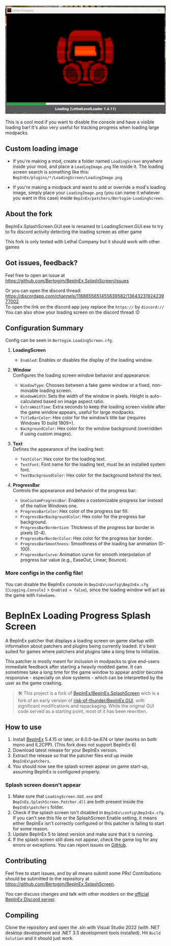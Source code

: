 ![Loading preview](https://raw.githubusercontent.com/Bertogim/BepInEx.SplashScreen/refs/heads/main/example.png)

This is a cool mod if you want to disable the console and have a visible loading bar! It's also very useful for tracking progress when loading large modpacks.

## Custom loading image
- If you're making a mod, create a folder named `LoadingScreen` anywhere inside your mod, and place a `LoadingImage.png` file inside it.
The loading screen search is something like this: `BepInEx/plugins/*/LoadingScreen/LoadingImage.png`

- If you're making a modpack and want to add or override a mod's loading image, simply place your `LoadingImage.png` (you can name it whatever you want in this case) inside `BepInEx/patchers/Bertogim-LoadingScreen`.

## About the fork
BepInEx.SplashScreen.GUI.exe is renamed to LoadingScreen.GUI.exe to try to fix discord activity detecting the loading screen as other game

This fork is only tested with Lethal Company but it should work with other games

## Got issues, feedback?
Feel free to open an issue at https://github.com/Bertogim/BepInEx.SplashScreen/issues

Or you can open the discord thread: <br>
https://discordapp.com/channels/1168655651455639582/1364323192423977002 <br>
To open the link on the discord app jusy replace the `https://` by `discord://` <br>
You can also show your loading screen on the discord thread :D
## Configuration Summary

Config can be seen in `Bertogim.LoadingScreen.cfg`.


1. **LoadingScreen**  
   - `Enabled`: Enables or disables the display of the loading window.

2. **Window**  
   Configures the loading screen window behavior and appearance:  
   - `WindowType`: Chooses between a fake game window or a fixed, non-movable loading screen.  
   - `WindowWidth`: Sets the width of the window in pixels. Height is auto-calculated based on image aspect ratio.  
   - `ExtraWaitTime`: Extra seconds to keep the loading screen visible after the game window appears, useful for large modpacks.  
   - `TitleBarColor`: Hex color for the window’s title bar (requires Windows 10 build 1809+).  
   - `BackgroundColor`: Hex color for the window background (overridden if using custom images).

3. **Text**  
   Defines the appearance of the loading text:  
   - `TextColor`: Hex color for the loading text.  
   - `TextFont`: Font name for the loading text, must be an installed system font.  
   - `TextBackgroundColor`: Hex color for the background behind the text.  

4. **ProgressBar**  
   Controls the appearance and behavior of the progress bar:  
   - `UseCustomProgressBar`: Enables a customizable progress bar instead of the native Windows one.  
   - `ProgressBarColor`: Hex color of the progress bar fill.  
   - `ProgressBarBackgroundColor`: Hex color for the progress bar background.  
   - `ProgressBarBorderSize`: Thickness of the progress bar border in pixels (0-4).  
   - `ProgressBarBorderColor`: Hex color for the progress bar border.  
   - `ProgressBarSmoothness`: Smoothness of the loading bar animation (0-100).  
   - `ProgressBarCurve`: Animation curve for smooth interpolation of progress bar value (e.g., EaseOut, Linear, Bounce).  


### More configs in the config file!

You can disable the BepInEx console in `BepInEx\config\BepInEx.cfg` (`[Logging.Console]` >
`Enabled = false`), since the loading window will act as the game with `FakeGame`.


# BepInEx Loading Progress Splash Screen
A BepInEx patcher that displays a loading screen on game startup with information about patchers and plugins being currently loaded. It's best suited for games where patchers and plugins take a long time to initialize.

This patcher is mostly meant for inclusion in modpacks to give end-users immediate feedback after starting a heavily modded game. It can sometimes take a long time for the game window to appear and/or become responsive - especially on slow systems - which can be interpretted by the user as the game crashing.

> 🛠️ This project is a fork of [BepInEx/BepInEx.SplashScreen](https://github.com/BepInEx/BepInEx.SplashScreen) wich is a fork of an early version of [risk-of-thunder/BepInEx.GUI](https://github.com/risk-of-thunder/BepInEx.GUI), with significant modifications and repackaging. While the original GUI code served as a starting point, most of it has been rewritten.

## How to use
1. Install [BepInEx](https://github.com/BepInEx/BepInEx) 5.4.15 or later, or 6.0.0-be.674 or later (works on both mono and IL2CPP). (This fork does not support BepInEx 6)
2. Download latest release for your BepInEx version.
3. Extract the release so that the patcher files end up inside `BepInEx\patchers`.
4. You should now see the splash screen appear on game start-up, assuming BepInEx is configured properly.

### Splash screen doesn't appear
1. Make sure that `LoadingScreen.GUI.exe` and `BepInEx.SplashScreen.Patcher.dll` are both present inside the `BepInEx\patchers` folder.
2. Check if the splash screen isn't disabled in `BepInEx\config\BepInEx.cfg`. If you can't see this file or the SplashScreen Enable setting, it means either BepInEx isn't correctly configured or this patcher is failing to start for some reason.
3. Update BepInEx 5 to latest version and make sure that it is running.
4. If the splash screen still does not appear, check the game log for any errors or exceptions. You can report issues on [GitHub](https://github.com/Bertogim/BepInEx.SplashScreen/issues).

## Contributing
Feel free to start issues, and by all means submit some PRs! Contributions should be submitted to the repository at https://github.com/Bertogim/BepInEx.SplashScreen.

You can discuss changes and talk with other modders on the [official BepInEx Discord server](https://discord.gg/MpFEDAg).

## Compiling
Clone the repository and open the .sln with Visual Studio 2022 (with .NET desktop development and .NET 3.5 development tools installed). Hit `Build Solution` and it should just work.